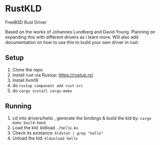 # RustKLD
FreeBSD Rust Driver

Based on the works of Johannes Lundberg and David Young. 
Planning on expanding this with different drivers as I learn more.
Will also add documentation on how to use this to build your own driver in rust.

## Setup
1. Clone the repo
2. Install rust via Rustup: https://rustup.rs/
3. Install llvm19
4. do ```rustup component add rust-src```
5. do ```cargo install cargo-make``` 

## Running
1. cd into drivers/hello , generate the bindings & build the kld by: ```cargo make build-kmod``` 
2. Load the kld: kldload ```./hello.ko```
3. Check its existance: ```kldstat | grep "hello"```
4. Unload the kld: ```kldunload hello```
